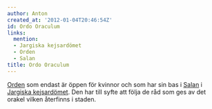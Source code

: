 ```yaml
---
author: Anton
created_at: '2012-01-04T20:46:54Z'
id: Ordo Oraculum
links:
  mention:
  - Jargiska kejsardömet
  - Orden
  - Salan
title: Ordo Oraculum
---
```


[Orden] som endast är öppen för kvinnor och som har sin bas i [Salan] i [Jargiska kejsardömet]. Den
har till syfte att följa de råd som ges av det orakel vilken återfinns i staden.

  [Orden]: Orden
  [Salan]: Salan
  [Jargiska kejsardömet]: Jargiska_kejsardömet
